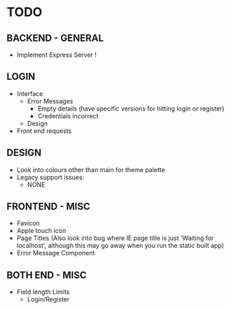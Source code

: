 
# TODO

## BACKEND - GENERAL

* Implement Express Server !

## LOGIN

* Interface
    - Error Messages
        + Empty details (have specific versions for hitting login or register)
        + Credentials incorrect
    - Design
* Front end requests

## DESIGN

* Look into colours other than main for theme palette
* Legacy support issues:
    - NONE

## FRONTEND - MISC

* Favicon
* Apple touch icon
* Page Titles (Also look into bug where IE page title is just 'Waiting for localhost', although this may go away when you run the static built app)
* Error Message Component

## BOTH END - MISC

* Field length Limits
    - Login/Register
